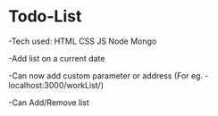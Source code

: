 # Todo-List
-Tech used: HTML CSS JS Node Mongo

-Add list on a current date

-Can now add custom parameter or address (For eg. - localhost:3000/workList/)

-Can Add/Remove list

